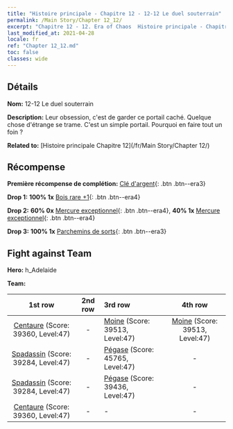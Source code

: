 ```yaml
---
title: "Histoire principale - Chapitre 12 - 12-12 Le duel souterrain"
permalink: /Main Story/Chapter 12_12/
excerpt: "Chapitre 12 - 12. Era of Chaos  Histoire principale - Chapitre 12_12. 12-12 Le duel souterrain"
last_modified_at: 2021-04-28
locale: fr
ref: "Chapter 12_12.md"
toc: false
classes: wide
---
```


## Détails

 **Nom:** 12-12 Le duel souterrain

 **Description:** Leur obsession, c'est de garder ce portail caché. Quelque chose d'étrange se trame. C'est un simple portail. Pourquoi en faire tout un foin ?

 **Related to:** [Histoire principale Chapitre 12](/fr/Main Story/Chapter 12/)

## Récompense

 **Première récompense de complétion:** [Clé d'argent](/ItemsFR/con_693/){: .btn .btn--era3}

 **Drop 1:** **100% 1x** [Bois rare +1](/ItemsFR/mat_41/){: .btn .btn--era4}

 **Drop 2:** **60% 0x** [Mercure exceptionnel](/ItemsFR/mat_35/){: .btn .btn--era4}, **40% 1x** [Mercure exceptionnel](/ItemsFR/mat_35/){: .btn .btn--era4}

 **Drop 3:** **100% 1x** [Parchemins de sorts](/ItemsFR/con_694/){: .btn .btn--era3}


## Fight against Team
 **Hero:** h_Adelaide

 **Team:**


  | 1st row | 2nd row | 3rd row | 4th row |
  |:----:|:----:|:----|:----:|
  | [Centaure](/fr/units/Centaur/) (Score: 39360, Level:47)  | - | [Moine](/fr/units/Monk/) (Score: 39513, Level:47)  | [Moine](/fr/units/Monk/) (Score: 39513, Level:47)  |
  | [Spadassin](/fr/units/Swordsman/) (Score: 39284, Level:47)  | - | [Pégase](/fr/units/Pegasus/) (Score: 45765, Level:47)  | - |
  | [Spadassin](/fr/units/Swordsman/) (Score: 39284, Level:47)  | - | [Pégase](/fr/units/Pegasus/) (Score: 39436, Level:47)  | - |
  | [Centaure](/fr/units/Centaur/) (Score: 39360, Level:47)  | - | - | - |


